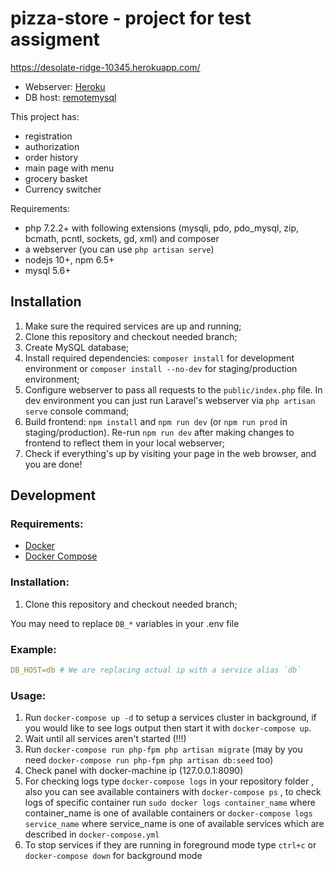 pizza-store - project for test assigment
========================================================
https://desolate-ridge-10345.herokuapp.com/
* Webserver: [Heroku](https://dashboard.heroku.com/login)
* DB host: [remotemysql](https://remotemysql.com/) 

This project has: 
* registration
* authorization
* order history
* main page with menu
* grocery basket
* Currency switcher


Requirements:

* php 7.2.2+ with following extensions (mysqli, pdo, pdo_mysql, zip, bcmath, pcntl, sockets, gd, xml) and composer
* a webserver (you can use `php artisan serve`)
* nodejs 10+, npm 6.5+
* mysql 5.6+

Installation
------------
1. Make sure the required services are up and running;
2. Clone this repository and checkout needed branch;
3. Create MySQL database;
4. Install required dependencies: `composer install` for development environment or `composer install --no-dev` for staging/production environment;
5. Configure webserver to pass all requests to the `public/index.php` file.
 In dev environment you can just run Laravel's webserver via `php artisan serve` console command;
6. Build frontend: `npm install` and `npm run dev` (or `npm run prod` in staging/production). Re-run `npm run dev` after making changes to frontend to reflect them in your local webserver;
7. Check if everything's up by visiting your page in the web browser, and you are done!

Development
-----------

### Requirements:

* [Docker](https://docs.docker.com/install/#backporting) 
* [Docker Compose](https://docs.docker.com/compose/install/#install-compose)

### Installation:

1. Clone this repository and checkout needed branch;

You may need to replace `DB_*` variables in your .env file

### Example:

```yaml
DB_HOST=db # We are replacing actual ip with a service alias `db`
```

### Usage:

1. Run `docker-compose up -d` to setup a services cluster in background, if you would like to see logs output then start it with `docker-compose up`.
2. Wait until all services aren't started  (!!!)
3. Run `docker-compose run php-fpm php artisan migrate` (may by you need `docker-compose run php-fpm php artisan db:seed` too)
4. Check panel with docker-machine ip (127.0.0.1:8090)
5. For checking logs type `docker-compose logs` in your repository folder , also you can see available containers with `docker-compose ps` ,
to check logs of specific container run `sudo docker logs container_name` where container_name is one of available containers 
or `docker-compose logs service_name` where service_name is one of available services which are described in `docker-compose.yml` 
6. To stop services if they are running in foreground mode type `ctrl+c` or `docker-compose down` for background mode

